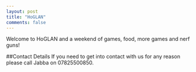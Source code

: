 ```yaml
---
layout: post
title: "HoGLAN"
comments: false
---
```

Welcome to HoGLAN and a weekend of games, food, more games and nerf guns!

##Contact Details
If you need to get into contact with us for any reason please call Jabba on
07825500850.
